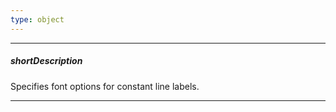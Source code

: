 ```yaml
---
type: object
---
```

---
##### shortDescription
Specifies font options for constant line labels.

---
